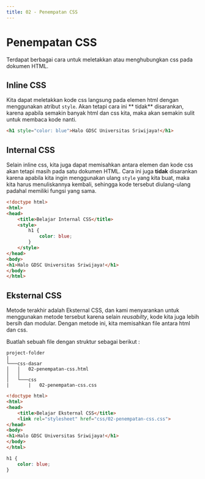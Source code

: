 ```yaml
---
title: 02 - Penempatan CSS
---
```


# Penempatan CSS

Terdapat berbagai cara untuk meletakkan atau menghubungkan css pada dokumen HTML.

## Inline CSS

Kita dapat meletakkan kode css langsung pada elemen html dengan menggunakan atribut `style`. Akan tetapi cara ini **
tidak**
disarankan, karena apabila semakin banyak html dan css kita, maka akan semakin sulit untuk membaca kode nanti.

```html
<h1 style="color: blue">Halo GDSC Universitas Sriwijaya!</h1>
```

## Internal CSS

Selain inline css, kita juga dapat memisahkan antara elemen dan kode css akan tetapi masih pada satu dokumen HTML. Cara
ini juga **tidak** disarankan karena apabila kita ingin menggunakan ulang `style` yang kita buat, maka kita harus
menuliskannya kembali, sehingga kode tersebut diulang-ulang padahal memiliki fungsi yang sama.

```html
<!doctype html>
<html>
<head>
    <title>Belajar Internal CSS</title>
    <style>
        h1 {
            color: blue;
        }
    </style>
</head>
<body>
<h1>Halo GDSC Universitas Sriwijaya!</h1>
</body>
</html>
```

## Eksternal CSS

Metode terakhir adalah Eksternal CSS, dan kami menyarankan untuk menggunakan metode tersebut karena selain _reusabilty_,
kode kita juga lebih bersih dan modular. Dengan metode ini, kita memisahkan file antara html dan css.

Buatlah sebuah file dengan struktur sebagai berikut :

```
project-folder
|
└───css-dasar
│   │   02-penempatan-css.html
│   │
│   └───css
|       |   02-penempatan-css.css
```

```html
<!doctype html>
<html>
<head>
    <title>Belajar Eksternal CSS</title>
    <link rel="stylesheet" href="css/02-penempatan-css.css">
</head>
<body>
<h1>Halo GDSC Universitas Sriwijaya!</h1>
</body>
</html>
```

```css
h1 {
    color: blue;
}
```
